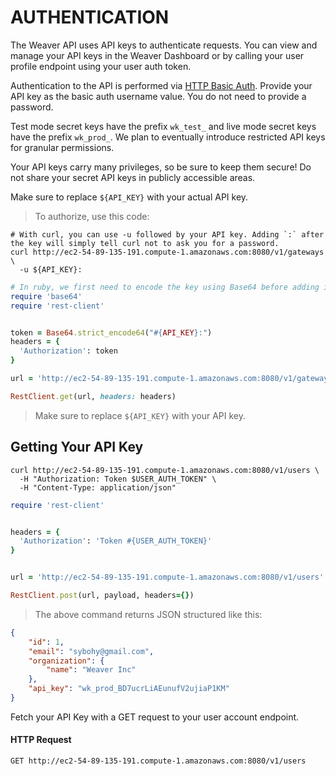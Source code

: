 # AUTHENTICATION

The Weaver API uses API keys to authenticate requests. You can view and manage your API keys in the Weaver Dashboard or by calling your user profile endpoint using your user auth token.

Authentication to the API is performed via [HTTP Basic Auth](https://en.wikipedia.org/wiki/Basic_access_authentication). Provide your API key as the basic auth username value. You do not need to provide a password.

Test mode secret keys have the prefix `wk_test_` and live mode secret keys have the prefix `wk_prod_`. We plan to eventually introduce restricted API keys for granular permissions.

Your API keys carry many privileges, so be sure to keep them secure! Do not share your secret API keys in publicly accessible areas.

<aside class="notice">
Make sure to replace <code>${API_KEY}</code> with your actual API key.
</aside>


> To authorize, use this code:

```shell
# With curl, you can use -u followed by your API key. Adding `:` after the key will simply tell curl not to ask you for a password.
curl http://ec2-54-89-135-191.compute-1.amazonaws.com:8080/v1/gateways \
  -u ${API_KEY}:
```

```ruby
# In ruby, we first need to encode the key using Base64 before adding it to the request header
require 'base64'
require 'rest-client'


token = Base64.strict_encode64("#{API_KEY}:")
headers = {
  'Authorization': token
}

url = 'http://ec2-54-89-135-191.compute-1.amazonaws.com:8080/v1/gateways'

RestClient.get(url, headers: headers)
```

> Make sure to replace `${API_KEY}` with your API key.

## Getting Your API Key
```shell
curl http://ec2-54-89-135-191.compute-1.amazonaws.com:8080/v1/users \
  -H "Authorization: Token $USER_AUTH_TOKEN" \
  -H "Content-Type: application/json"
```

```ruby
require 'rest-client'


headers = {
  'Authorization': 'Token #{USER_AUTH_TOKEN}'
}


url = 'http://ec2-54-89-135-191.compute-1.amazonaws.com:8080/v1/users'

RestClient.post(url, payload, headers={})
```

> The above command returns JSON structured like this:

```json
{
    "id": 1,
    "email": "sybohy@gmail.com",
    "organization": {
        "name": "Weaver Inc"
    },
    "api_key": "wk_prod_BD7ucrLiAEunufV2ujiaP1KM"
}
```

Fetch your API Key with a GET request to your user account endpoint.

#### HTTP Request

`GET http://ec2-54-89-135-191.compute-1.amazonaws.com:8080/v1/users`
